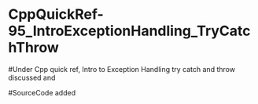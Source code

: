 # CppQuickRef-95_IntroExceptionHandling_TryCatchThrow

#Under Cpp quick ref, Intro to Exception Handling try catch and throw discussed and

#SourceCode added 
